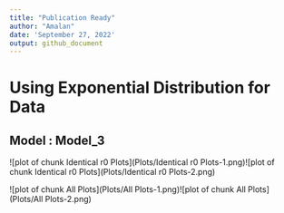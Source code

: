 ```yaml
---
title: "Publication Ready"
author: "Amalan"
date: 'September 27, 2022'
output: github_document
---
```




# Using Exponential Distribution for Data

## Model : Model_3 






![plot of chunk Identical r0 Plots](Plots/Identical r0 Plots-1.png)![plot of chunk Identical r0 Plots](Plots/Identical r0 Plots-2.png)



![plot of chunk All Plots](Plots/All Plots-1.png)![plot of chunk All Plots](Plots/All Plots-2.png)
